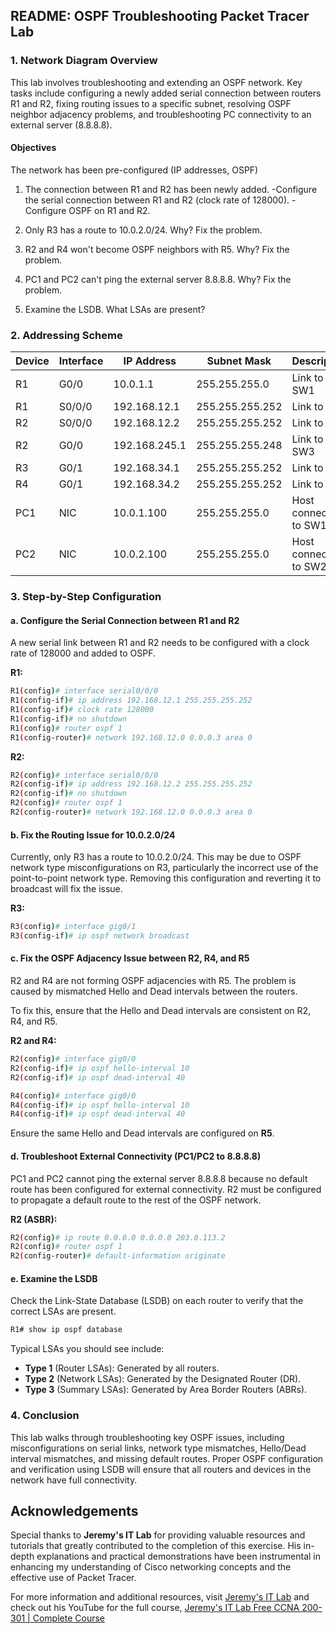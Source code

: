 ## README: OSPF Troubleshooting Packet Tracer Lab

### 1. **Network Diagram Overview**
This lab involves troubleshooting and extending an OSPF network. Key tasks include configuring a newly added serial connection between routers R1 and R2, fixing routing issues to a specific subnet, resolving OSPF neighbor adjacency problems, and troubleshooting PC connectivity to an external server (8.8.8.8).
#### Objectives
The network has been pre-configured (IP addresses, OSPF)

1. The connection between R1 and R2 has been newly added.
  -Configure the serial connection between R1 and R2 (clock rate of 128000).
  -Configure OSPF on R1 and R2.

2. Only R3 has a route to 10.0.2.0/24.  Why?  Fix the problem.

3. R2 and R4 won't become OSPF neighbors with R5.  Why?  Fix the problem.

4. PC1 and PC2 can't ping the external server 8.8.8.8.  Why?  Fix the problem.

5. Examine the LSDB.  What LSAs are present?

### 2. **Addressing Scheme**
| **Device** | **Interface**  | **IP Address**       | **Subnet Mask**      | **Description**         |
|------------|----------------|----------------------|----------------------|-------------------------|
| R1         | G0/0           | 10.0.1.1             | 255.255.255.0         | Link to SW1             |
| R1         | S0/0/0         | 192.168.12.1         | 255.255.255.252       | Link to R2              |
| R2         | S0/0/0         | 192.168.12.2         | 255.255.255.252       | Link to R1              |
| R2         | G0/0           | 192.168.245.1        | 255.255.255.248       | Link to SW3             |
| R3         | G0/1           | 192.168.34.1         | 255.255.255.252       | Link to R4              |
| R4         | G0/1           | 192.168.34.2         | 255.255.255.252       | Link to R3              |
| PC1        | NIC            | 10.0.1.100           | 255.255.255.0         | Host connected to SW1   |
| PC2        | NIC            | 10.0.2.100           | 255.255.255.0         | Host connected to SW2   |

### 3. **Step-by-Step Configuration**

#### a. **Configure the Serial Connection between R1 and R2**
A new serial link between R1 and R2 needs to be configured with a clock rate of 128000 and added to OSPF.

**R1:**
```bash
R1(config)# interface serial0/0/0
R1(config-if)# ip address 192.168.12.1 255.255.255.252
R1(config-if)# clock rate 128000
R1(config-if)# no shutdown
R1(config)# router ospf 1
R1(config-router)# network 192.168.12.0 0.0.0.3 area 0
```

**R2:**
```bash
R2(config)# interface serial0/0/0
R2(config-if)# ip address 192.168.12.2 255.255.255.252
R2(config-if)# no shutdown
R2(config)# router ospf 1
R2(config-router)# network 192.168.12.0 0.0.0.3 area 0
```

#### b. **Fix the Routing Issue for 10.0.2.0/24**
Currently, only R3 has a route to 10.0.2.0/24. This may be due to OSPF network type misconfigurations on R3, particularly the incorrect use of the point-to-point network type. Removing this configuration and reverting it to broadcast will fix the issue.

**R3:**
```bash
R3(config)# interface gig0/1
R3(config-if)# ip ospf network broadcast
```

#### c. **Fix the OSPF Adjacency Issue between R2, R4, and R5**
R2 and R4 are not forming OSPF adjacencies with R5. The problem is caused by mismatched Hello and Dead intervals between the routers.

To fix this, ensure that the Hello and Dead intervals are consistent on R2, R4, and R5.

**R2 and R4:**
```bash
R2(config)# interface gig0/0
R2(config-if)# ip ospf hello-interval 10
R2(config-if)# ip ospf dead-interval 40

R4(config)# interface gig0/0
R4(config-if)# ip ospf hello-interval 10
R4(config-if)# ip ospf dead-interval 40
```

Ensure the same Hello and Dead intervals are configured on **R5**.

#### d. **Troubleshoot External Connectivity (PC1/PC2 to 8.8.8.8)**
PC1 and PC2 cannot ping the external server 8.8.8.8 because no default route has been configured for external connectivity. R2 must be configured to propagate a default route to the rest of the OSPF network.

**R2 (ASBR):**
```bash
R2(config)# ip route 0.0.0.0 0.0.0.0 203.0.113.2
R2(config)# router ospf 1
R2(config-router)# default-information originate
```

#### e. **Examine the LSDB**
Check the Link-State Database (LSDB) on each router to verify that the correct LSAs are present.

```bash
R1# show ip ospf database
```

Typical LSAs you should see include:
- **Type 1** (Router LSAs): Generated by all routers.
- **Type 2** (Network LSAs): Generated by the Designated Router (DR).
- **Type 3** (Summary LSAs): Generated by Area Border Routers (ABRs).

### 4. **Conclusion**
This lab walks through troubleshooting key OSPF issues, including misconfigurations on serial links, network type mismatches, Hello/Dead interval mismatches, and missing default routes. Proper OSPF configuration and verification using LSDB will ensure that all routers and devices in the network have full connectivity.

## Acknowledgements


Special thanks to **Jeremy's IT Lab** for providing valuable resources and tutorials that greatly contributed to the completion of this exercise. His in-depth explanations and practical demonstrations have been instrumental in enhancing my understanding of Cisco networking concepts and the effective use of Packet Tracer.

For more information and additional resources, visit [Jeremy's IT Lab](https://jeremysitlab.com/) and check out his YouTube for the full course, [Jeremy's IT Lab Free CCNA 200-301 | Complete Course](https://www.youtube.com/playlist?list=PLxbwE86jKRgMpuZuLBivzlM8s2Dk5lXBQ)
